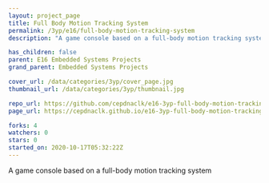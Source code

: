 ```yaml
---
layout: project_page
title: Full Body Motion Tracking System
permalink: /3yp/e16/full-body-motion-tracking-system
description: "A game console based on a full-body motion tracking system"

has_children: false
parent: E16 Embedded Systems Projects
grand_parent: Embedded Systems Projects

cover_url: /data/categories/3yp/cover_page.jpg
thumbnail_url: /data/categories/3yp/thumbnail.jpg

repo_url: https://github.com/cepdnaclk/e16-3yp-full-body-motion-tracking-system
page_url: https://cepdnaclk.github.io/e16-3yp-full-body-motion-tracking-system

forks: 4
watchers: 0
stars: 0
started_on: 2020-10-17T05:32:22Z
---
```

A game console based on a full-body motion tracking system

